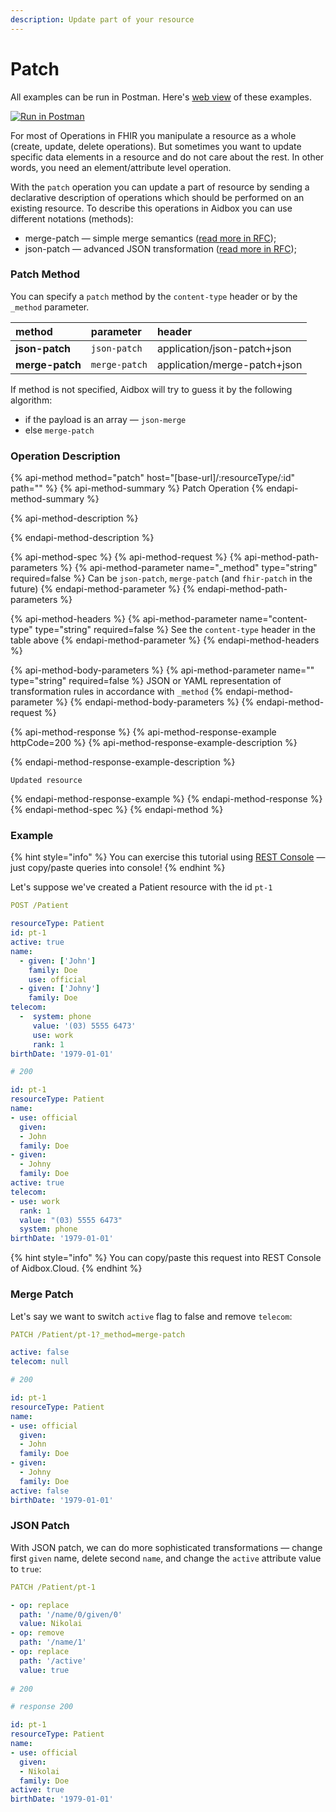 ```yaml
---
description: Update part of your resource
---
```


# Patch

All examples can be run in Postman. Here's [web view](https://documenter.getpostman.com/view/5552124/RWgxtEs8) of these examples.

[![Run in Postman](https://run.pstmn.io/button.svg)](https://app.getpostman.com/view-collection/f6bc1ce7c9eeb0c2baa0?referrer=https%3A%2F%2Fapp.getpostman.com%2Frun-collection%2Ff6bc1ce7c9eeb0c2baa0%23%3Fenv%5BAidbox.Cloud%5D%3DW3sia2V5IjoiYmFzZSIsInZhbHVlIjoiaHR0cHM6Ly9tZXJlZGl0aC5haWRib3guYXBwIiwiZGVzY3JpcHRpb24iOiIiLCJlbmFibGVkIjp0cnVlfV0%3D&_ga=2.109779141.1133756186.1540376522-1595564802.1538573158)

For most of Operations in FHIR you manipulate a resource as a whole \(create, update, delete operations\). But sometimes you want to update specific data elements in a resource and do not care about the rest. In other words, you need an element/attribute level operation. 

With the `patch` operation you can update a part of resource by sending a declarative description of operations which should be performed on an existing resource. To describe this operations in Aidbox you can use different notations \(methods\):

* merge-patch — simple merge semantics \([read more in RFC](https://tools.ietf.org/html/rfc7386)\);
* json-patch — advanced JSON transformation \([read more in RFC](https://tools.ietf.org/html/rfc6902)\);

### Patch Method

You can specify a `patch` method by the `content-type` header or by the `_method` parameter.

| method | parameter | header |
| :--- | :--- | :--- |
| **json-patch** | `json-patch` | application/json-patch+json |
| **merge-patch** | `merge-patch` | application/merge-patch+json |

If method is not specified, Aidbox will try to guess it by the following algorithm: 

* if the payload is an array — `json-merge`
* else `merge-patch`

### Operation Description

{% api-method method="patch" host="\[base-url\]/:resourceType/:id" path="" %}
{% api-method-summary %}
Patch Operation
{% endapi-method-summary %}

{% api-method-description %}

{% endapi-method-description %}

{% api-method-spec %}
{% api-method-request %}
{% api-method-path-parameters %}
{% api-method-parameter name="\_method" type="string" required=false %}
Can be `json-patch`, `merge-patch` \(and `fhir-patch` in the future\)
{% endapi-method-parameter %}
{% endapi-method-path-parameters %}

{% api-method-headers %}
{% api-method-parameter name="content-type" type="string" required=false %}
See the `content-type` header in the table above
{% endapi-method-parameter %}
{% endapi-method-headers %}

{% api-method-body-parameters %}
{% api-method-parameter name="" type="string" required=false %}
JSON or YAML representation of transformation rules in accordance with `_method`
{% endapi-method-parameter %}
{% endapi-method-body-parameters %}
{% endapi-method-request %}

{% api-method-response %}
{% api-method-response-example httpCode=200 %}
{% api-method-response-example-description %}

{% endapi-method-response-example-description %}

```
Updated resource
```
{% endapi-method-response-example %}
{% endapi-method-response %}
{% endapi-method-spec %}
{% endapi-method %}

### Example

{% hint style="info" %}
You can exercise this tutorial using [REST Console](../../tutorials/rest-console.md) — just copy/paste queries into console!
{% endhint %}

Let's suppose we've created a Patient resource with the id `pt-1`

```yaml
POST /Patient

resourceType: Patient
id: pt-1
active: true
name:
  - given: ['John']
    family: Doe
    use: official
  - given: ['Johny']
    family: Doe
telecom:
  -  system: phone
     value: '(03) 5555 6473'
     use: work
     rank: 1
birthDate: '1979-01-01'

# 200

id: pt-1
resourceType: Patient
name:
- use: official
  given:
  - John
  family: Doe
- given:
  - Johny
  family: Doe
active: true
telecom:
- use: work
  rank: 1
  value: "(03) 5555 6473"
  system: phone
birthDate: '1979-01-01'
```

{% hint style="info" %}
You can copy/paste this request into REST Console of Aidbox.Cloud.
{% endhint %}

### Merge Patch

Let's say we want to switch `active` flag to false and remove `telecom`:

```yaml
PATCH /Patient/pt-1?_method=merge-patch

active: false
telecom: null

# 200

id: pt-1
resourceType: Patient
name:
- use: official
  given:
  - John
  family: Doe
- given:
  - Johny
  family: Doe
active: false
birthDate: '1979-01-01'
```

### JSON Patch

With JSON patch, we can do more sophisticated transformations — change first `given` name, delete second `name`, and change the `active` attribute value to `true`:

```yaml
PATCH /Patient/pt-1

- op: replace
  path: '/name/0/given/0'
  value: Nikolai
- op: remove
  path: '/name/1'
- op: replace
  path: '/active'
  value: true
  
# 200

# response 200

id: pt-1
resourceType: Patient
name:
- use: official
  given:
  - Nikolai
  family: Doe
active: true
birthDate: '1979-01-01'
```



